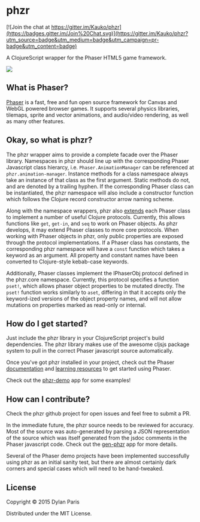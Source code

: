 # phzr

[![Join the chat at https://gitter.im/Kauko/phzr](https://badges.gitter.im/Join%20Chat.svg)](https://gitter.im/Kauko/phzr?utm_source=badge&utm_medium=badge&utm_campaign=pr-badge&utm_content=badge)

A ClojureScript wrapper for the Phaser HTML5 game framework.

![](https://clojars.org/phzr/latest-version.svg)


## What is Phaser?

[Phaser](http://phaser.io) is a fast, free and fun open source framework
for Canvas and WebGL powered browser games. It supports several physics
libraries, tilemaps, sprite and vector animations, and audio/video rendering,
as well as many other features.


## Okay, so what is phzr?

The phzr wrapper aims to provide a complete facade over the Phaser library.
Namespaces in phzr should line up with the corresponding Phaser
Javascript class hierarcy, i.e. `Phaser.AnimationManager` can be referenced
at `phzr.animation-manager`. Instance methods for a class namespace always
take an instance of that class as the first argument. Static methods do not,
and are denoted by a trailing hyphen. If the corresponding Phaser class can be
instantiated, the phzr namespace will also include a constructor function which
follows the Clojure record constructor arrow naming scheme.

Along with the namespace wrappers, phzr also
[extends](src/phzr/impl/extend/core.cljs#L33) each Phaser class to implement a
number of useful Clojure protocols. Currently, this allows functions like `get`,
`get-in`, and `seq` to work on Phaser objects. As phzr develops, it may extend
Phaser classes to more core protocols. When working with Phaser objects in phzr,
only public properties are exposed through the protocol implementations.
If a Phaser class has constants, the corresponding phzr namespace will have a
`const` function which takes a keyword as an argument. All property and constant
names have been converted to Clojure-style kebab-case keywords.

Additionally, Phaser classes implement the IPhaserObj protocol defined in the
phzr.core namespace. Currently, this protocol specifies a function `pset!`,
which allows phaser object properties to be mutated directly. The `pset!`
function works similarly to `aset`, differing in that it accepts only the
keyword-ized versions of the object property names, and will not allow mutations
on properties marked as read-only or internal.


## How do I get started?

Just include the phzr library in your ClojureScript project's build
dependencies. The phzr library makes use of the awesome cljsjs package
system to pull in the correct Phaser javascript source automatically.

Once you've got phzr installed in your project, check out the Phaser
[documentation](http://phaser.io/docs) and
[learning resources](http://phaser.io/learn) to get started using Phaser.

Check out the [phzr-demo](https://github.com/dparis/phzr-demo) app for some
examples!


## How can I contribute?

Check the phzr github project for open issues and feel free to submit a PR.

In the immediate future, the phzr source needs to be reviewed for accuracy.
Most of the source was auto-generated by parsing a JSON representation of the
source which was itself generated from the jsdoc comments in the Phaser
javascript code. Check out the [gen-phzr](https://github.com/dparis/gen-phzr)
app for more details.

Several of the Phaser demo projects have been implemented successfully
using phzr as an initial sanity test, but there are almost certainly dark
corners and special cases which will need to be hand-tweaked.


## License

Copyright © 2015 Dylan Paris

Distributed under the MIT License.
